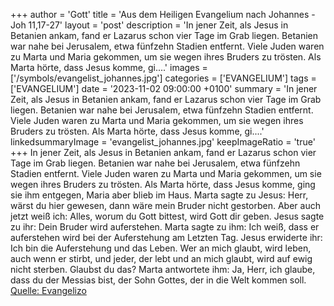 +++
author = 'Gott'
title = 'Aus dem Heiligen Evangelium nach Johannes - Joh 11,17-27'
layout = 'post'
description = 'In jener Zeit, als Jesus in Betanien ankam, fand er Lazarus schon vier Tage im Grab liegen. Betanien war nahe bei Jerusalem, etwa fünfzehn Stadien entfernt. Viele Juden waren zu Marta und Maria gekommen, um sie wegen ihres Bruders zu trösten. Als Marta hörte, dass Jesus komme, gi....'
images = ['/symbols/evangelist_johannes.jpg']
categories = ['EVANGELIUM']
tags = ['EVANGELIUM']
date = '2023-11-02 09:00:00 +0100'
summary = 'In jener Zeit, als Jesus in Betanien ankam, fand er Lazarus schon vier Tage im Grab liegen. Betanien war nahe bei Jerusalem, etwa fünfzehn Stadien entfernt. Viele Juden waren zu Marta und Maria gekommen, um sie wegen ihres Bruders zu trösten. Als Marta hörte, dass Jesus komme, gi....'
linkedsummaryImage = 'evangelist_johannes.jpg'
keepImageRatio = 'true'
+++
In jener Zeit, als Jesus in Betanien ankam, fand er Lazarus schon vier Tage im Grab liegen.
Betanien war nahe bei Jerusalem, etwa fünfzehn Stadien entfernt.
Viele Juden waren zu Marta und Maria gekommen, um sie wegen ihres Bruders zu trösten.
Als Marta hörte, dass Jesus komme, ging sie ihm entgegen, Maria aber blieb im Haus.<!--more-->
Marta sagte zu Jesus: Herr, wärst du hier gewesen, dann wäre mein Bruder nicht gestorben.
Aber auch jetzt weiß ich: Alles, worum du Gott bittest, wird Gott dir geben.
Jesus sagte zu ihr: Dein Bruder wird auferstehen.
Marta sagte zu ihm: Ich weiß, dass er auferstehen wird bei der Auferstehung am Letzten Tag.
Jesus erwiderte ihr: Ich bin die Auferstehung und das Leben. Wer an mich glaubt, wird leben, auch wenn er stirbt,
und jeder, der lebt und an mich glaubt, wird auf ewig nicht sterben. Glaubst du das?
Marta antwortete ihm: Ja, Herr, ich glaube, dass du der Messias bist, der Sohn Gottes, der in die Welt kommen soll.<br> [Quelle: Evangelizo](https://evangeliumtagfuertag.org/DE/gospel)
